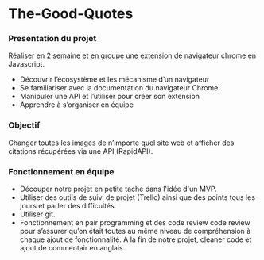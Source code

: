 # The-Good-Quotes

<h3>Presentation du projet</h3>

Réaliser en 2 semaine et en groupe une extension de navigateur chrome en Javascript. 
- Découvrir l’écosystème et les mécanisme d’un navigateur
- Se familiariser avec la documentation du navigateur Chrome.
- Manipuler une API et l’utiliser pour créer son extension
- Apprendre à s’organiser en équipe

<h3>Objectif</h3>

Changer toutes les images de n’importe quel site web et afficher des citations récupérées via une API (RapidAPI).

<h3>Fonctionnement en équipe </h3>

- Découper notre projet en petite tache dans l'idée d'un MVP.
- Utiliser des outils de suivi de projet (Trello) ainsi que des points tous les jours et parler des difficultés. 
- Utiliser git.
- Fonctionnement en pair programming et des code review code review pour s’assurer qu’on était toutes au même niveau de compréhension à chaque ajout de fonctionnalité. A la fin de notre projet, cleaner code et ajout de commentair en anglais.

